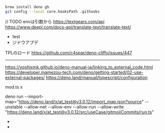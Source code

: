 ```bash
brew install deno gh
git config --local core.hooksPath .githooks
```

// TODO envは引数から https://textgears.com/api
https://www.deepl.com/docs-api/translate-text/translate-text/

- test
- ジドウアプデ

TPLのロード https://github.com/c4spar/deno-cliffy/issues/447

---

https://yoshixmk.github.io/deno-manual-ja/linking_to_external_code.html
https://developer.mamezou-tech.com/deno/getting-started/02-use-external-packages/
https://deno.land/manual/typescript/configuration

mod.ts x

deno run
--import-map="https://deno.land/x/at_test@v3.0.12/import_map.json?source"
--unstable --allow-net --allow-env --allow-run --allow-write
"https://deno.land/x/at_test@v3.0.12/src/useCase/gitmojiCommits/run.ts"

<!-- deno run --import-map="https://deno.land/x/at_test@v3.0.12/import_map.json?source"  --unstable --allow-net --allow-env --allow-run --allow-write "https://deno.land/x/at_test@v3.0.12/src/useCase/gitmojiCommits/run.ts" -->

-
-
